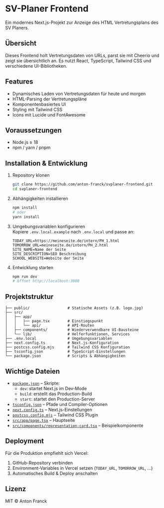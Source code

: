 # SV-Planer Frontend

Ein modernes Next.js-Projekt zur Anzeige des HTML Vertretungsplans des SV Planers.

## Übersicht

Dieses Frontend holt Vertretungsdaten von URLs, parst sie mit Cheerio und zeigt sie übersichtlich an. Es nutzt React, TypeScript, Tailwind CSS und verschiedene UI-Bibliotheken.

## Features

- Dynamisches Laden von Vertretungsdaten für heute und morgen
- HTML-Parsing der Vertretungspläne
- Komponentenbasiertes UI
- Styling mit Tailwind CSS
- Icons mit Lucide und FontAwesome

## Voraussetzungen

- Node.js ≥ 18
- npm / yarn / pnpm

## Installation & Entwicklung

1. Repository klonen
   ```bash
   git clone https://github.com/anton-franck/svplaner-frontend.git
   cd svplaner-frontend
   ```
2. Abhängigkeiten installieren
   ```bash
   npm install
   # oder
   yarn install
   ```
3. Umgebungsvariablen konfigurieren  
   Kopiere `.env.local.example` nach `.env.local` und passe an:
   ```env
   TODAY_URL=https://meineseite.de/intern/PH_1.html
   TOMORROW_URL=meineseite.de/intern/PH_2.html
   SITE_NAME=Name der Seite
   SITE_DESCRIPTION=SEO Beschreibung
   SCHOOL_WEBSITE=Website der Seite
   ```
4. Entwicklung starten
   ```bash
   npm run dev
   # öffnet http://localhost:3000
   ```

## Projektstruktur

```
├── public/                 # Statische Assets (z.B. logo.jpg)
├── src/
│   ├── app/
│   │   ├── page.tsx        # Einstiegspunkt
│   │   └── api/            # API-Routen
│   ├── components/         # Wiederverwendbare UI-Bausteine
│   └── lib/                # Helferfunktionen, Services
├── .env.local              # Umgebungsvariablen
├── next.config.ts          # Next.js-Konfiguration
├── postcss.config.mjs      # Tailwind CSS Konfiguration
├── tsconfig.json           # TypeScript-Einstellungen
└── package.json            # Scripts & Abhängigkeiten
```

## Wichtige Dateien

- [`package.json`](package.json) – Skripte:
  - `dev`: startet Next.js im Dev-Mode
  - `build`: erstellt das Production-Build
  - `start`: startet den Production-Server
- [`tsconfig.json`](tsconfig.json) – Pfade und Compiler-Optionen
- [`next.config.ts`](next.config.ts) – Next.js-Einstellungen
- [`postcss.config.mjs`](postcss.config.mjs) – Tailwind CSS Plugin
- [`src/app/page.tsx`](src/app/page.tsx) – Hauptseite
- [`src/components/representation-card.tsx`](src/components/representation-card.tsx) – Beispielkomponente

## Deployment

Für die Produktion empfiehlt sich Vercel:

1. GitHub-Repository verbinden
2. Environment-Variables in Vercel setzen (`TODAY_URL`, `TOMORROW_URL`, ...)
3. Automatisches Build & Deploy anschalten

## Lizenz

MIT © Anton Franck
